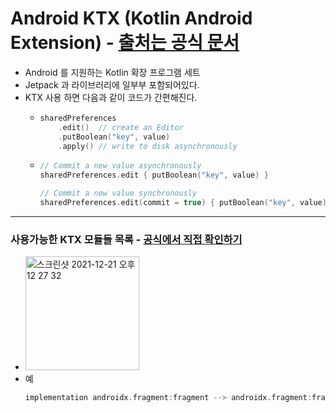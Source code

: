 # Android KTX (Kotlin Android Extension) - [출처는 공식 문서](https://developer.android.com/kotlin/ktx?hl=ko)
* Android 를 지원하는 Kotlin 확장 프로그램 세트
* Jetpack 과 라이브러리에 일부부 포함되어있다.
* KTX 사용 하면 다음과 같이 코드가 간편해진다.
  * ```kotlin
    sharedPreferences
        .edit()  // create an Editor
        .putBoolean("key", value)
        .apply() // write to disk asynchronously
  * ```kotlin
    // Commit a new value asynchronously
    sharedPreferences.edit { putBoolean("key", value) }

    // Commit a new value synchronously
    sharedPreferences.edit(commit = true) { putBoolean("key", value) }
---
### 사용가능한 KTX 모듈들 목록 - [공식에서 직접 확인하기](https://developer.android.com/kotlin/ktx?hl=ko)
* <img width="182" alt="스크린샷 2021-12-21 오후 12 27 32" src="https://user-images.githubusercontent.com/51182964/146866073-957c1427-46c2-4dc9-8bfa-22a41271361e.png">
* 예 
  ```gradle
  implementation androidx.fragment:fragment --> androidx.fragment:fragment-ktx
